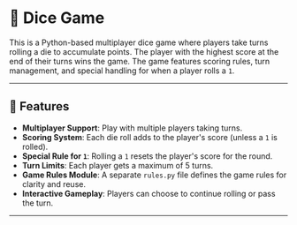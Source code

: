 # 🎲 Dice Game

This is a Python-based multiplayer dice game where players take turns rolling a die to accumulate points. The player with the highest score at the end of their turns wins the game. The game features scoring rules, turn management, and special handling for when a player rolls a `1`.

---

## 🚀 Features

- **Multiplayer Support**: Play with multiple players taking turns.
- **Scoring System**: Each die roll adds to the player's score (unless a `1` is rolled).
- **Special Rule for `1`**: Rolling a `1` resets the player's score for the round.
- **Turn Limits**: Each player gets a maximum of 5 turns.
- **Game Rules Module**: A separate `rules.py` file defines the game rules for clarity and reuse.
- **Interactive Gameplay**: Players can choose to continue rolling or pass the turn.

---



